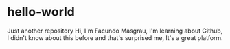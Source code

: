 # hello-world
Just another repository
Hi, I'm Facundo Masgrau, I'm learning about Github, I didn't know about this before and that's surprised me, It's a great platform.

